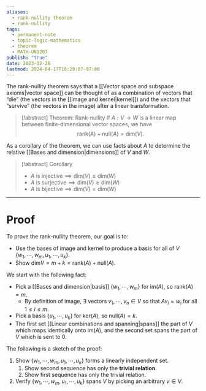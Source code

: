 ```yaml
---
aliases:
  - rank-nullity theorem
  - rank-nullity
tags:
  - permanent-note
  - topic-logic-mathematics
  - theorem
  - MATH-UN1207
publish: "true"
date: 2023-12-26
lastmod: 2024-04-17T16:20:07-07:00
---
```

The rank-nullity theorem says that a [[Vector space and subspace axioms|vector space]] can be thought of as a combination of vectors that “die” (the vectors in the [[Image and kernel|kernel]]) and the vectors that “survive” (the vectors in the image) after a linear transformation.

>[!abstract] Theorem: Rank-nullity
>If $A : V \to W$ is a linear map between finite-dimensional vector spaces, we have 
>$$
>\text{rank}(A) + \text{null}(A) = \text{dim}(V).
>$$

As a corollary of the theorem, we can use facts about $A$ to determine the relative [[Bases and dimension|dimensions]] of $V$ and $W$.

>[!abstract] Corollary
>- $A \text{ is injective} \implies \text{dim}(V) \leq \text{dim}(W)$
>- $A \text{ is surjective} \implies \text{dim}(V) \geq \text{dim}(W)$
>- $A \text{ is bijective} \implies \text{dim}(V) = \text{dim}(W)$

---
# Proof

To prove the rank-nullity theorem, our goal is to:
- Use the bases of image and kernel to produce a basis for all of $V$ $\{w_1, \cdots, w_m, u_1, \cdots, u_k\}$.
- Show $\text{dim}V = m + k = \text{rank}(A) + \text{null}(A)$.

We start with the following fact:
- Pick a [[Bases and dimension|basis]] $\{w_1, \cdots, w_m\}$ for $\text{im}(A)$, so $\text{rank}(A) = m$.
	- By definition of image, $\exists$ vectors $v_1, \cdots, v_n \in V$ so that $Av_i = w_i$ for all $1 \leq i \leq m$. 
- Pick a basis $\{u_1, \cdots, u_k\}$ for $\text{ker}(A)$, so $\text{null}(A) = k$. 
- The first set [[Linear combinations and spanning|spans]] the part of $V$ which maps identically onto $\text{im}(A)$, and the second set spans the part of $V$ which is sent to 0.

The following is a sketch of the proof:
1. Show $\{w_1, \cdots, w_m, u_1, \cdots, u_k\}$ forms a linearly independent set.
	1. Show second sequence has only the **trivial relation**.
	2. Show first sequence has only the trivial relation.
2. Verify $\{w_1, \cdots, w_m, u_1, \cdots, u_k\}$ spans $V$ by picking an arbitrary $v \in V$.